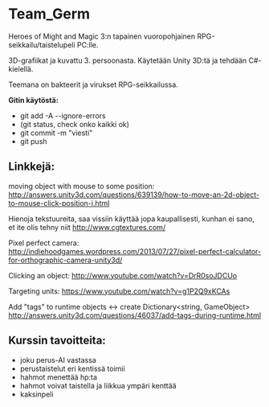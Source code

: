 <h1>Team_Germ</h1>

Heroes of Might and Magic 3:n tapainen vuoropohjainen RPG-seikkailu/taistelupeli PC:lle.

3D-grafiikat ja kuvattu 3. persoonasta. Käytetään Unity 3D:tä ja tehdään C#-kielellä.

Teemana on bakteerit ja virukset RPG-seikkailussa.


<b>Gitin käytöstä:</b>

* git add -A --ignore-errors
* (git status, check onko kaikki ok)
* git commit -m "viesti"
* git push


<h2>Linkkejä:</h2>

moving object with mouse to some position:
http://answers.unity3d.com/questions/639139/how-to-move-an-2d-object-to-mouse-click-position-i.html


Hienoja tekstuureita, saa vissiin käyttää jopa kaupallisesti, kunhan ei sano, et ite olis tehny niit
http://www.cgtextures.com/

Pixel perfect camera:
http://indiehoodgames.wordpress.com/2013/07/27/pixel-perfect-calculator-for-orthographic-camera-unity3d/

Clicking an object:
http://www.youtube.com/watch?v=DrR0soJDCUo

Targeting units:
https://www.youtube.com/watch?v=g1P2Q9xKCAs

Add "tags" to runtime objects <-> create Dictionary<string, GameObject>
http://answers.unity3d.com/questions/46037/add-tags-during-runtime.html

<h2>Kurssin tavoitteita:</h2>

- joku perus-AI vastassa
- perustaistelut eri kentissä toimii
- hahmot menettää hp:ta
- hahmot voivat taistella ja liikkua ympäri kenttää
- kaksinpeli





